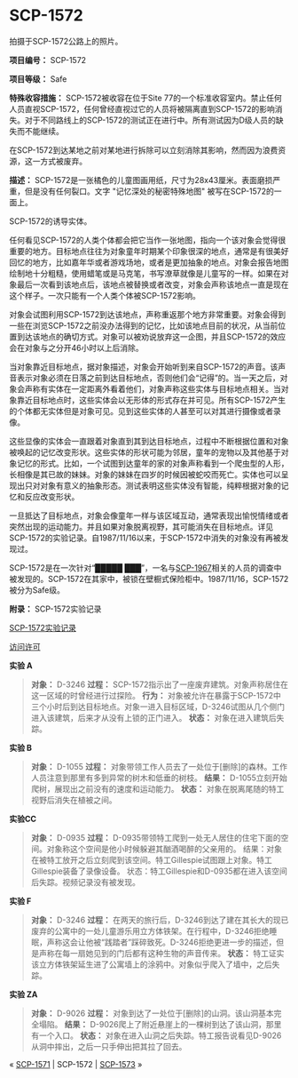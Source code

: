 # SCP-1572
                        




拍摄于SCP-1572公路上的照片。



**项目编号：** SCP-1572

**项目等级：** Safe

**特殊收容措施：** SCP-1572被收容在位于Site 77的一个标准收容室内。禁止任何人员直视SCP-1572，任何曾经直视过它的人员将被隔离直到SCP-1572的影响消失。对于不同路线上的SCP-1572的测试正在进行中。所有测试因为D级人员的缺失而不能继续。

在SCP-1572到达某地之前对某地进行拆除可以立刻消除其影响，然而因为浪费资源，这一方式被废弃。

**描述：** SCP-1572是一张橘色的儿童图画用纸，尺寸为28x43厘米。表面磨损严重，但是没有任何裂口。文字 "记忆深处的秘密特殊地图" 被写在SCP-1572的一面上。



SCP-1572的诱导实体。



任何看见SCP-1572的人类个体都会把它当作一张地图，指向一个该对象会觉得很重要的地方。目标地点往往为对象童年时期某个印象很深的地点，通常是有很美好回忆的地方，比如嘉年华或者游戏场地，或者是更加抽象的地点。对象会报告地图绘制地十分粗糙，使用蜡笔或是马克笔，书写潦草就像是儿童写的一样。如果在对象最后一次看到该地点后，该地点被替换或者改变，对象会声称该地点一直是现在这个样子。一次只能有一个人类个体被SCP-1572影响。

对象会试图利用SCP-1572到达该地点，声称重返那个地方非常重要。对象会得到一些在浏览SCP-1572之前没办法得到的记忆，比如该地点目前的状况，从当前位置到达该地点的确切方式。对象可以被劝说放弃这一企图，并且SCP-1572的效应会在对象与之分开46小时以上后消除。

当对象靠近目标地点，据对象描述，对象会开始听到来自SCP-1572的声音。该声音表示对象必须在日落之前到达目标地点，否则他们会“记得”的。当一天之后，对象会声称有实体在一定距离外看着他们，对象声称这些实体与目标地点相关。当对象靠近目标地点时，这些实体会以无形体的形式存在并可见。所有SCP-1572产生的个体都无实体但是对象可见。见到这些实体的人甚至可以对其进行摄像或者录像。

这些显像的实体会一直跟着对象直到其到达目标地点，过程中不断根据位置和对象被唤起的记忆改变形状。这些实体的形状可能为邻居，童年的宠物以及其他基于对象记忆的形式。比如，一个试图到达童年的家的对象声称看到一个爬虫型的人形，长相像是其已故的妹妹。对象的妹妹在四岁的时候因被蛇咬而死亡。实体也可以呈现出只对对象有意义的抽象形态。测试表明这些实体没有智能，纯粹根据对象的记忆和反应改变形状。

一旦抵达了目标地点，对象会像童年一样与该区域互动，通常表现出愉悦情绪或者突然出现的运动能力。并且如果对象脱离视野，其可能消失在目标地点。详见SCP-1572的实验记录。自1987/11/16以来，于SCP-1572中消失的对象没有再被发现过。

SCP-1572是在一次针对“█████ ███”，一名与[SCP-1967](/scp-1967)相关的人员的调查中被发现的。SCP-1572在其家中，被锁在壁橱式保险柜中。1987/11/16，SCP-1572被分为Safe级。

**附录：** SCP-1572实验记录


<a shape='rect' class='collapsible-block-link' href='javascript:;'>SCP-1572&#23454;&#39564;&#35760;&#24405;</a>

<a shape='rect' class='collapsible-block-link' href='javascript:;'>&#35775;&#38382;&#35768;&#21487;</a>

**实验 A** 


> **对象：** D-3246
**过程：** SCP-1572指示出了一座废弃建筑。对象声称居住在这一区域的时曾经进行过探险。
**行为：** 对象被允许在暴露于SCP-1572中三个小时后到达目标地点。对象一进入目标区域，D-3246试图从几个侧门进入该建筑，后来才从没有上锁的正门进入。
**状态：** 对象在进入建筑后失踪。
> 

**实验 B** 


> **对象：** D-1055
**过程：** 对象带领工作人员去了一处位于[删除]的森林。工作人员注意到那里有多到异常的树木和低垂的树枝。
**结果：** D-1055立刻开始爬树，展现出之前没有的速度和运动能力。
**状态：** 对象在脱离尾随的特工视野后消失在植被之间。
> 

**实验CC** 


> **对象：** D-0935
**过程：** D-0935带领特工爬到一处无人居住的住宅下面的空间。对象称这个空间是他小时候躲避其酗酒喝醉的父亲用的。
结果：对象在被特工放开之后立刻爬到该空间。特工Gillespie试图跟上对象。特工Gillespie装备了录像设备。
状态：特工Gillespie和D-0935都在进入该空间后失踪。视频记录没有被发现。
> 

**实验 F** 


> **对象：** D-3246
**过程：** 在两天的旅行后，D-3246到达了建在其长大的现已废弃的公寓中的一处儿童游乐用立方体铁架。在行程中，D-3246拒绝睡眠，声称这会让他被“践踏者”踩碎致死。D-3246拒绝更进一步的描述，但是声称在每一扇她见到的门后都有这种生物的声音传来。
**状态：** 特工证实该立方体铁架延生进了公寓墙上的涂鸦中。对象似乎爬入了墙中，之后失踪。
> 

**实验 ZA** 


> **对象：** D-9026
**过程：** 对象到达了一处位于[删除]的山洞。该山洞基本完全塌陷。
**结果：** D-9026爬上了附近悬崖上的一棵树到达了该山洞，那里有一个入口。
**状态：** 对象在进入山洞之后失踪。特工报告说看见D-9026从洞中摔出，之后一只手伸出把其拉了回去。
> 






« [SCP-1571](/scp-1571) | SCP-1572 | [SCP-1573](/scp-1573) »





                    